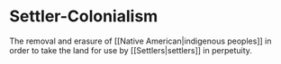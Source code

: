 # Settler-Colonialism

The removal and erasure of [[Native American|indigenous peoples]] in order to take the land for use by [[Settlers|settlers]] in perpetuity.